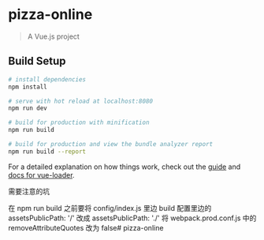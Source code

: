 # pizza-online

> A Vue.js project

## Build Setup

``` bash
# install dependencies
npm install

# serve with hot reload at localhost:8080
npm run dev

# build for production with minification
npm run build

# build for production and view the bundle analyzer report
npm run build --report
```

For a detailed explanation on how things work, check out the [guide](http://vuejs-templates.github.io/webpack/) and [docs for vue-loader](http://vuejs.github.io/vue-loader).

需要注意的坑

在 npm run build 之前要将 config/index.js 里边 build 配置里边的 assetsPublicPath: '/' 改成 assetsPublicPath: './' 将 webpack.prod.conf.js 中的 removeAttributeQuotes 改为 false# pizza-online
